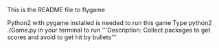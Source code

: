 This is the README file to flygame

Python2 with pygame installed is needed to run this game
Type python2 ./Game.py in your terminal to run
'''Description: Collect packages to get scores and avoid to get hit by bullets'''
